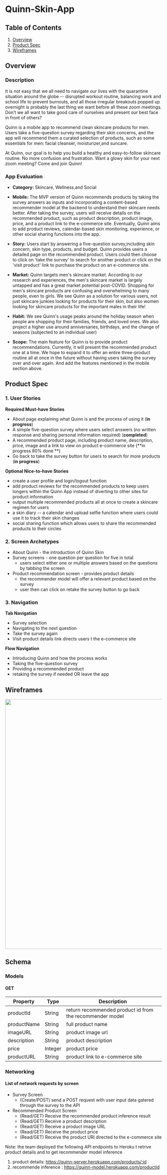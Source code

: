 # Quinn-Skin-App

## Table of Contents
1. [Overview](#Overview)
1. [Product Spec](#Product-Spec)
1. [Wireframes](#Wireframes)

## Overview
### Description

It is not easy that we all need to navigate our lives with the quarantine situation around the globe -- disrupted workout routine, balancing work and school life to prevent burnouts, and all those irregular breakouts popped up overnight is probably the last thing we want before all these zoom meetings. Don’t we all want to take good care of ourselves and present our best face in front of others?

Quinn is a mobile app to recommend clean skincare products for men. Users take a five-question survey regarding their skin concerns, and the app will recommend them a curated selection of products, such as some essentials for men: facial cleanser, moisturizer,and suncare.

At Quinn, our goal is to help you build a healthy and easy-to-follow skincare routine. No more confusion and frustration. Want a glowy skin for your next zoom meeting? Come and join Quinn!

### App Evaluation
- **Category:** Skincare, Wellness,and Social
- **Mobile:** The MVP version of Quinn recommends products by taking the survey answers as inputs and incorporating a content-based recommender model at the backend to understand their skincare needs better. After taking the survey, users will receive details on the recommended product, such as product description, product image, price, and a product link to the e-commerce site. Eventually, Quinn aims to add product reviews, calendar-based skin monitoring, experience, or other social sharing functions into the app.

- **Story:** Users start by answering a five-question survey,including skin concern, skin type, products, and budget. Quinn provides users a detailed page on the recommended product. Users could then choose to click on 'take the survey' to search for another product or click on the 'visit product' link to purchase the product on an e-commerce site.

- **Market:** Quinn targets men's skincare market. According to our research and experiences, the men's skincare market is largely untapped and has a great market potential post-COVID. Shopping for men's skincare products are confusing and overwhelming to many people, even to girls. We see Quinn as a solution for various users, not just skincare junkies looking for products for their skin, but also women looking for skincare products for the important males in their life!

- **Habit:** We see Quinn's usage peaks around the holiday season when people are shopping for their families, friends, and loved ones. We also project a higher use around anniversaries, birthdays, and the change of seasons (subjected to an individual user)

- **Scope:** The main feature for Quinn is to provide product recommendations. Currently, it will present the recommended product one at a time. We hope to expand it to offer an entire three-product routine all at once in the future without having users taking the survey over and over again. And add the features mentioned in the mobile section above. 

## Product Spec
### 1. User Stories 

**Required Must-have Stories**

* About page explaining what Quinn is and the process of using it (**in progress**)
* A simple five-question survey where users select answers (no written response and sharing personal information required) (**completed**)
* A recommended product page, including product name, description, price, image and a link to view on product e-commerce site (**in progress 80% done **)
* Go back to take the survey button for users to search for more products (**in progress**)


**Optional Nice-to-have Stories**

* create a user profile and login/logout function
* add product reviews for the recommended products to keep users longers within the Quinn App instead of diverting to other sites for product information
* output multiple recommended products all at once to create a skincare regimen for users
* a skin diary -- a calendar and upload selfie function where users could use it to track their skin changes
* social sharing function which allows users to share the recommended products to their circles


### 2. Screen Archetypes

* About Quinn - the introduction of Quinn Skin
* Survey screens - one question per question for five in total
   * users select either one or multiple answers based on the questions by tabbing the screen
* Product recommendation screen - provides product details
   * the recommender model will offer a relevant product based on the survey
   * user then can click on retake the survey button to go back


### 3. Navigation

**Tab Navigation** 
* Survey selection 
* Navigating to the next question
* Take the survey again
* Visit product details link directs users t the e-commerce site


**Flow Navigation** 
* Introducing Quinn and how the process works 
* Taking the five-question survey 
* Providing a recommended product 
* retaking the survey if needed OR leave the app

## Wireframes
<img src="http://g.recordit.co/wH3ZriSZws.gif" width=800><br>

## Schema 
### Models
#### GET

   | Property      | Type     | Description |
   | ------------- | -------- | ------------|
   | productId     | String   | return recommended product id from the recommender model |
   | productName   | String   | full product name |
   | imageURL      | String   | product image url |
   | description   | String   | product description |
   | price         | Integer  | product price |
   | productURL    | String   | product link to e-commerce site |
   
   
### Networking
#### List of network requests by screen

   - Survey Screen
      - (Create/POST) send a POST request with user input data gatered through the survey to the API
   - Recommended Product Screen
      - (Read/GET) Receive the recommended product inference result
      - (Read/GET) Receive a product description 
      - (Read/GET) Receive a product image URL
      - (Read/GET) Receive the product price
      - (Read/GET) Receive the product URl directed to the e-commerce site
      
   Note: the team deployed the following API endpoints to Heroku t retrive product details and to get recommender model inference
   1. product details: https://quinn-server.herokuapp.com/products/:id
   2. recommende inference : https://quinn-model.herokuapp.com/productid
   
    
    
      
 

      
